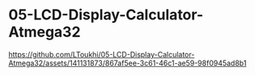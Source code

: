 # 05-LCD-Display-Calculator-Atmega32

https://github.com/LToukhi/05-LCD-Display-Calculator-Atmega32/assets/141131873/867af5ee-3c61-46c1-ae59-98f0945ad8b1

